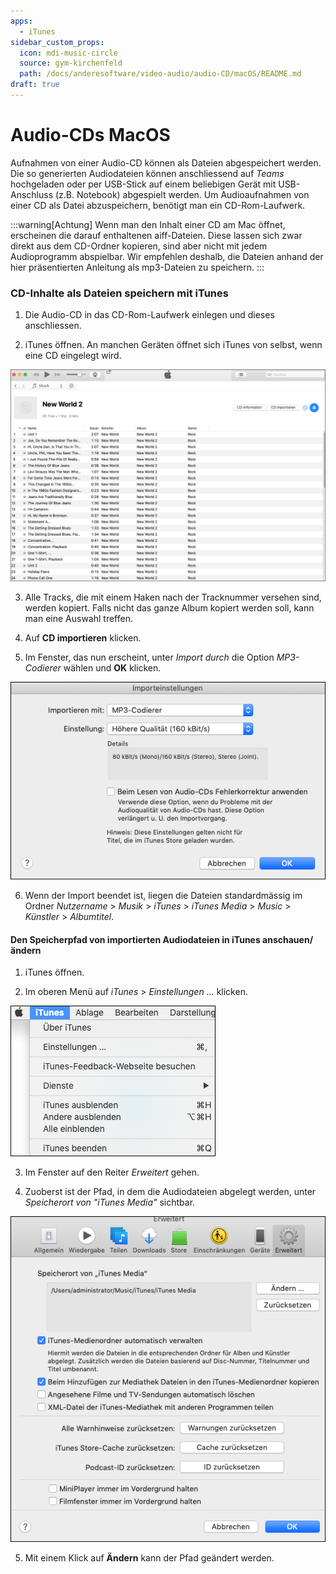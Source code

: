 ```yaml
---
apps:
  - iTunes
sidebar_custom_props:
  icon: mdi-music-circle
  source: gym-kirchenfeld
  path: /docs/anderesoftware/video-audio/audio-CD/macOS/README.md
draft: true
---
```


# Audio-CDs MacOS



Aufnahmen von einer Audio-CD können als Dateien abgespeichert werden. Die so generierten Audiodateien können anschliessend auf _Teams_ hochgeladen oder per USB-Stick auf einem beliebigen Gerät mit USB-Anschluss (z.B. Notebook) abgespielt werden. Um Audioaufnahmen von einer CD als Datei abzuspeichern, benötigt man ein CD-Rom-Laufwerk.

:::warning[Achtung]
Wenn man den Inhalt einer CD am Mac öffnet, erscheinen die darauf enthaltenen aiff-Dateien. Diese lassen sich zwar direkt aus dem CD-Ordner kopieren, sind aber nicht mit jedem Audioprogramm abspielbar. Wir empfehlen deshalb, die Dateien anhand der hier präsentierten Anleitung als mp3-Dateien zu speichern. 
:::


### CD-Inhalte als Dateien speichern mit iTunes


1. Die Audio-CD in das CD-Rom-Laufwerk einlegen und dieses anschliessen.

2. iTunes öffnen. An manchen Geräten öffnet sich iTunes von selbst, wenn eine CD eingelegt wird.

![](./images/CDkopieren-mac02.png)

3. Alle Tracks, die mit einem Haken nach der Tracknummer versehen sind, werden kopiert. Falls nicht das ganze Album kopiert werden soll, kann man eine Auswahl treffen.

4. Auf __CD importieren__ klicken.

5. Im Fenster, das nun erscheint, unter _Import durch_ die Option _MP3-Codierer_ wählen und __OK__ klicken.

![](./images/CDkopieren-mac03.png)

6. Wenn der Import beendet ist, liegen die Dateien standardmässig im Ordner _Nutzername_ > _Musik_ > _iTunes_ > _iTunes Media_ > _Music_ > _Künstler_ > _Albumtitel_.

#### Den Speicherpfad von importierten Audiodateien in iTunes anschauen/ändern

1. iTunes öffnen.

2. Im oberen Menü auf _iTunes_ > _Einstellungen ..._ klicken.

![](./images/CDkopieren-mac01.png)

3. Im Fenster auf den Reiter _Erweitert_ gehen.

4. Zuoberst ist der Pfad, in dem die Audiodateien abgelegt werden, unter _Speicherort von "iTunes Media"_ sichtbar.

![](./images/CDkopieren-mac04.png)

5. Mit einem Klick auf __Ändern__ kann der Pfad geändert werden.
